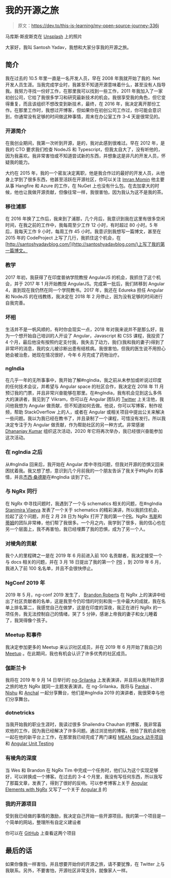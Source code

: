 # 我的开源之旅

> 原文：<https://dev.to/this-is-learning/my-open-source-journey-336j>

马库斯·斯皮斯克在 [Unsplash](https://unsplash.com/s/photos/open-source?utm_source=unsplash&utm_medium=referral&utm_content=creditCopyText) 上的照片

大家好，我叫 Santosh Yadav，我想和大家分享我的开源之旅。

## 简介

我在过去的 10.5 年里一直是一名开发人员，早在 2008 年我就开始了我的. Net 开发人员生涯。当我完成学业时，我甚至不知道开源意味着什么，甚至没有人指导我。我努力寻找一份好工作，在那里我可以找到一些工作，2011 年我加入了一家初创公司，它给了我很多学习和研究最新技术的机会。我很享受我的角色，但它变得重复，而且该组织不想改变到新技术，最终，在 2016 年，我决定离开那份工作。在那里工作时，我想过开博客，但如果你在初创公司工作过，你可能会意识到，你通常没有足够的时间做这种事情，周末在办公室工作 3-4 天是很常见的。

### 开源简介

在我创业期间，我第一次听到开源，是的，我对此感到很难过。早在 2012 年，是我的 CTO 要求我们检查 NodeJS 和 Typescript，但我太自大了，没有听他的，因为我喜欢。我非常害怕或不知道尝试新的东西，并想象这是非凡的开发人员，怀疑我的能力。

大约在 2015 年，我的一个密友决定离职，他是我合作过的最好的开发人员，从他身上学到了很多东西，他甚至活跃在开源社区，你可以关注 [Imran Momin](https://github.com/imranmomin) 他主要从事 Hangfire 和 Azure 的工作，在 NuGet 上也没有什么包。在去加拿大的时候，他也让我做开源贡献，但像往常一样，我很害怕，因为我认为这不是我的茶。

### 移往浦那

在 2016 年换了工作后，我来到了浦那，几个月后，我意识到我在这里有很多空闲时间，在我之前的工作中，我每周至少工作 12 小时，有时超过 80 小时。5 年后，我每天工作 9 小时，每周工作 45 小时。我意识到我想写一篇博文，甚至在 2015 年的 CodeProject 上写了几行，我抓住这个机会，在[http://santoshyadavblog.com/](http://santoshyadavblog.com/)上写了我的第一篇博文。

### 教学

2017 年初，我获得了在印度普纳学院教授 AngularJS 的机会，我抓住了这个机会，并于 2017 年 1 月开始教授 AngularJS。完成第一批后，我们转移到 Angular 4，直到现在我仍然在同一个学院教书。2017 年，我还在 Edureka 担任 Angular 和 NodeJS 的在线教练，我决定在 2018 年 2 月停止，因为没有足够的时间进行自我完善。

### 坏相

生活并不是一帆风顺的，有时你会现实一点，2018 年对我来说并不是那么好，我为一个想开始自己培训的人开设了 Angular，Javascript 和 CSS 课程，我投资了 4 个月，最后他没有按照约定支付我，我失去了动力，我们(我和我的妻子)得到了非常坏的消息，我的女儿被诊断出患有结核病。我很害怕，但我的医生说不用担心她会被治愈，她现在情况很好，今年 6 月完成了药物治疗。

### ngIndia

在几乎一年的无所事事中，我开始了解#ngIndia，我之前从未参加或听说过印度的任何技术会议，并希望与 Angular space 的社区合作，我决定在 2018 年 11 月预订我的门票，并且非常兴奋能够在那里。在#ngIndia，我有机会见到这么多伟大的演讲者，我见到了 Vikram，你可以在 Angular 团队的 [Twitter](https://dev.to@vikerman) 上关注他，我问他我想为 Angular 做贡献，但不知道如何去做。他说，你可以写博客，制作视频，帮助 StackOverflow 上的人，或者在 Angular 或相关项目中提出公关来解决一些问题。我以为我已经在教书了，并且录制了一个课程，可惜没有发行。所以我决定专注于为 Angular 做贡献，作为帮助社区的另一种方式。非常感谢 [Dhananjay Kumar](https://debugmode.net) 组织这次活动，2020 年它将再次举办，我已经很兴奋能参加这次活动。

### 在 ngIndia 之后

从#ngIndia 回来后，我开始在 Angular 库中寻找问题，但我对开源的恐惧又回来困扰着我。我又想了想，意识到几个月前我的一个朋友告诉了我关于#NgRx 的事情，并且[杰西·桑德斯](https://www.briebug.com/briebug-development-team/jesse-sanders)在#ngIndia 谈到了它。

### 与 NgRx 同行

在 NgRx 中寻找问题时，我遇到了一个与 schematics 相关的问题，在#ngIndia [Stanimira Vlaeva](https://twitter.com/StanimiraVlaeva) 发表了一个关于 schematics 的精彩演讲，所以我抓住机会，捡起了这个问题，并在 2 月 28 日为 NgRx 打开了我的第一个[PR](https://github.com/ngrx/platform/pull/1586)。NgRx [韦斯](https://dev.to/wesgrimes)和[蒂姆](https://dev.to/timdeschryver)的团队非常棒，他们帮了我很多。一个月之内，我学到了很多，我的信心也在另一个层面上，我不再害怕，我已经埋葬了我的恐惧，成为了另一个人。

### 对棱角的贡献

我个人的里程碑之一是在 2019 年 6 月前进入前 100 名贡献者，我决定接受一个与 docs 相关的问题，并在 3 月 18 日提出了我的第一个 [PR](https://github.com/angular/angular/pull/29376) ，到 2019 年 6 月，我进入了前 100 名名单，并且不会很快停止。

### NgConf 2019 年

2019 年 5 月，ng-conf 2019 发生了， [Brandon Roberts](https://github.com/brandonroberts) 在 NgRx 上的演讲中给出了社区贡献者的名单，这是我至今仍珍惜的时刻和我一生中最大的成就，我在名单上排名第二，我感觉自己在做梦，这是在印度的深夜，我正在进行 NgRx 的一项任务，我无法控制自己的情绪，哭了 5 分钟，感谢上帝我的妻子和女儿睡着了，我哭得像个孩子。

### Meetup 和事件

我决定参加更多的 Meetup 来认识社区成员，并在 2019 年 6 月开始了我自己的 [Meetup](http://meetu.ps/c/4l98Y/GYbmw/d) 。在此期间，我也有机会认识了许多优秀的社区成员。

### 伽斯兰卡

我将在 2019 年 9 月 14 日举行的 [ng-Srilanka](https://ng-srilanka.com/) 上发表演讲，并且将从我开始开源之旅的地方 NgRx 就同一主题发表演讲。在 ng-Srilanka，我将与 [Pankaj](https://twitter.com/pankajparkar) 、 [Nishu](https://twitter.com/DcoustaWilson) 和 [Anchal](https://twitter.com/bhandariaanchal) 一起分享舞台，他们是#ngIndia 2019 的演讲者，我很荣幸与他们分享舞台。

### dotnetricks

当我开始我的职业生涯时，我读过很多 Shailendra Chauhan 的博客，我非常喜欢他的工作，因为我已经解决了许多问题。通过浏览他的博客。他给了我机会和他一起在他的新平台上工作，在那里我已经完成了两门课程 [MEAN Stack 动手项目](https://www.dotnettricks.com/courses/nodejs/building-mean-stack-ecommerce-project)和 [Angular Unit Testing](https://www.dotnettricks.com/courses/angular/angular-testing)

### 有棱角的深度

当 Wes 和 Brandon 在 NgRx Tim 中完成一个任务时，他们认为这个实现足够好，可以转换成一个博客。在过去的 3-4 个月里，我没有写任何东西，所以我写了那篇文章，发表了，得到了很好的反响。可以参考博客上关于 [Angular Elements with NgRx](https://blog.angularindepth.com/using-angular-elements-with-ngrx-bc655e1eb212) 又写了一个关于 [Angular 8](https://blog.angularindepth.com/embrace-yourself-angular-8-is-coming-1bf187c8f0bf) 的

### 我的开源项目

受到我已经做的事情的激励，我决定自己开始一些开源项目。我的第一个项目是一个简单的网站，整理所有自定义建设者

你可以在 [GitHub](https://github.com/ngx-builders) 上查看这两个项目

## 最后的话

如果你像我一样害怕，并且想要开始你的开源之旅，请不要犹豫，在 Twitter 上与我联系。另外，不要害怕，开源社区非常支持，就像家人一样。